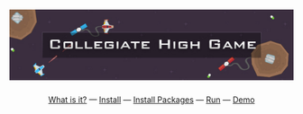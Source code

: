 <h1 align="center">
    <img width="800" alt="Collegiate High Game" src="CollegiateHighGame/assets/readme-header.jpg">
</h1>
<p align="center">
    <a href="#what-is-it">What is it?</a> &mdash;
    <a href="#-install">Install</a> &mdash;
    <a href="#-install-packages">Install Packages</a> &mdash;
    <a href="#-run">Run</a> &mdash;
    <a href="#-demo">Demo</a>
</p>
